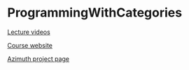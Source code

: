 # ProgrammingWithCategories

[Lecture videos](https://www.youtube.com/playlist?list=PLhgq-BqyZ7i7MTGhUROZy3BOICnVixETS)

[Course website](http://brendanfong.com/programmingcats.html)

[Azimuth project page](https://www.azimuthproject.org/azimuth/show/Programming+With+Categories+Course)
